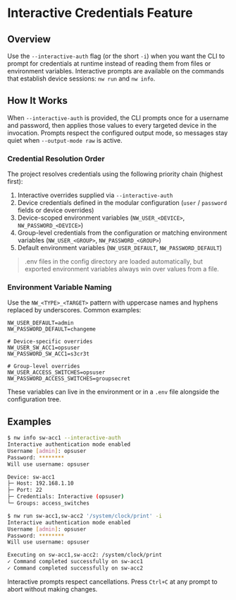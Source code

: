 # Interactive Credentials Feature

## Overview

Use the `--interactive-auth` flag (or the short `-i`) when you want the CLI to prompt for credentials at runtime instead of reading them from files or environment variables. Interactive prompts are available on the commands that establish device sessions: `nw run` and `nw info`.

## How It Works

When `--interactive-auth` is provided, the CLI prompts once for a username and password, then applies those values to every targeted device in the invocation. Prompts respect the configured output mode, so messages stay quiet when `--output-mode raw` is active.

### Credential Resolution Order

The project resolves credentials using the following priority chain (highest first):

1. Interactive overrides supplied via `--interactive-auth`
2. Device credentials defined in the modular configuration (`user` / `password` fields or device overrides)
3. Device-scoped environment variables (`NW_USER_<DEVICE>`, `NW_PASSWORD_<DEVICE>`)
4. Group-level credentials from the configuration or matching environment variables (`NW_USER_<GROUP>`, `NW_PASSWORD_<GROUP>`)
5. Default environment variables (`NW_USER_DEFAULT`, `NW_PASSWORD_DEFAULT`)

>.env files in the config directory are loaded automatically, but exported environment variables always win over values from a file.

### Environment Variable Naming

Use the `NW_<TYPE>_<TARGET>` pattern with uppercase names and hyphens replaced by underscores. Common examples:

```text
NW_USER_DEFAULT=admin
NW_PASSWORD_DEFAULT=changeme

# Device-specific overrides
NW_USER_SW_ACC1=opsuser
NW_PASSWORD_SW_ACC1=s3cr3t

# Group-level overrides
NW_USER_ACCESS_SWITCHES=opsuser
NW_PASSWORD_ACCESS_SWITCHES=groupsecret
```

These variables can live in the environment or in a `.env` file alongside the configuration tree.

## Examples

```bash
$ nw info sw-acc1 --interactive-auth
Interactive authentication mode enabled
Username [admin]: opsuser
Password: ********
Will use username: opsuser

Device: sw-acc1
├─ Host: 192.168.1.10
├─ Port: 22
├─ Credentials: Interactive (opsuser)
└─ Groups: access_switches

$ nw run sw-acc1,sw-acc2 '/system/clock/print' -i
Interactive authentication mode enabled
Username [admin]: opsuser
Password: ********
Will use username: opsuser

Executing on sw-acc1,sw-acc2: /system/clock/print
✓ Command completed successfully on sw-acc1
✓ Command completed successfully on sw-acc2
```

Interactive prompts respect cancellations. Press `Ctrl+C` at any prompt to abort without making changes.
